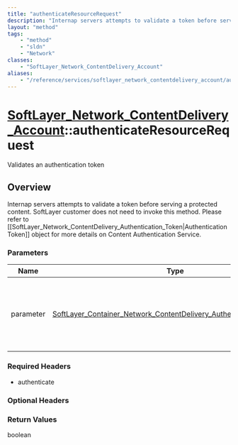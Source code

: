 ```yaml
---
title: "authenticateResourceRequest"
description: "Internap servers attempts to validate a token before serving a protected content. SoftLayer customer does not need to in... "
layout: "method"
tags:
    - "method"
    - "sldn"
    - "Network"
classes:
    - "SoftLayer_Network_ContentDelivery_Account"
aliases:
    - "/reference/services/softlayer_network_contentdelivery_account/authenticateResourceRequest"
---
```

# [SoftLayer_Network_ContentDelivery_Account](/reference/services/SoftLayer_Network_ContentDelivery_Account)::authenticateResourceRequest

Validates an authentication token


## Overview 
Internap servers attempts to validate a token before serving a protected content. SoftLayer customer does not need to invoke this method.  Please refer to [[SoftLayer_Network_ContentDelivery_Authentication_Token|Authentication Token]] object for more details on Content Authentication Service. 

### Parameters 
|Name | Type | Description |
| --- | --- | --- |
|parameter| <a href='/reference/datatypes/SoftLayer_Container_Network_ContentDelivery_Authentication_Parameter'>SoftLayer_Container_Network_ContentDelivery_Authentication_Parameter </a>| The parameter object contains content authentication token information.|


### Required Headers
* authenticate

### Optional Headers

### Return Values
boolean

